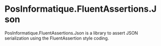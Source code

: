 # PosInformatique.FluentAssertions.Json
PosInformatique.FluentAssertions.Json is a library to assert JSON serialization using the FluentAssertion style coding.
